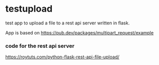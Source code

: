 # testupload

test app to upload a file to a rest api server written in flask.

App is based on https://pub.dev/packages/multipart_request/example


### code for the rest api server
https://roytuts.com/python-flask-rest-api-file-upload/



